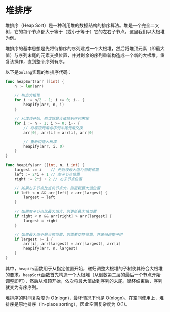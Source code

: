 # 堆排序

堆排序（Heap Sort）是一种利用堆的数据结构的排序算法。堆是一个完全二叉树，它的每个节点都大于等于（或小于等于）它的左右子节点。这里我们以大根堆为例。

堆排序的基本思想是先将待排序的序列建成一个大根堆，然后将堆顶元素（即最大值）与序列末尾的元素交换位置，并对剩余的序列重新构造成一个新的大根堆。重复该操作，直到整个序列有序。

以下是`Golang`实现的堆排序代码：

```go
func heapSort(arr []int) {
    n := len(arr)

    // 构造大根堆
    for i := n/2 - 1; i >= 0; i-- {
        heapify(arr, n, i)
    }

    // 从堆顶开始，依次将最大值放到序列末尾
    for i := n - 1; i >= 0; i-- {
        // 将堆顶元素与序列末尾元素交换
        arr[0], arr[i] = arr[i], arr[0]

        // 重新构造大根堆
        heapify(arr, i, 0)
    }
}

func heapify(arr []int, n, i int) {
    largest := i    // 先假设最大值为当前位置
    left := 2*i + 1 // 左子节点位置
    right := 2*i + 2 // 右子节点位置

    // 如果左子节点比当前节点大，则更新最大值位置
    if left < n && arr[left] > arr[largest] {
        largest = left
    }

    // 如果右子节点比最大值大，则更新最大值位置
    if right < n && arr[right] > arr[largest] {
        largest = right
    }

    // 如果最大值不是当前位置，则需要交换位置，并递归调整子树
    if largest != i {
        arr[i], arr[largest] = arr[largest], arr[i]
        heapify(arr, n, largest)
    }
}
```

其中，`heapify`函数用于从指定位置开始，递归调整大根堆的子树使其符合大根堆的要求。`heapSort`函数首先构造一个大根堆（从倒数第二层的最后一个节点开始调整即可），然后从堆顶开始，依次将最大值放到序列的末尾。循环结束后，序列就变为有序序列。

堆排序的时间复杂度为 O(nlogn)，最坏情况下也是 O(nlogn)。在空间使用上，堆排序是原地排序（in-place sorting），因此空间复杂度为 O(1)。

